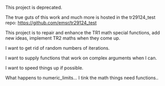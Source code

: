 
This project is deprecated.

The true guts of this work and much more is hosted in the tr29124_test repo: https://github.com/emsr/tr29124_test

This project is to repair and enhance the TR1 math special functions,
add new ideas, implement TR2 maths when they come up.

I want to get rid of random numbers of iterations.

I want to supply functions that work on complex arguments when I can.

I want to speed things up if possible.

What happens to numeric_limits<complex>...
I tink the math things need functions..
